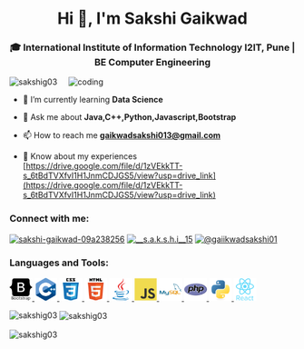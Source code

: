 <h1 align="center">Hi 👋, I'm Sakshi Gaikwad</h1>
<h3 align="center">🎓 International Institute of Information Technology I2IT, Pune | BE Computer Engineering</h3>
<img align="right" alt="coding" width="400" src="https://media.tenor.com/S59bPkT0pqcAAAAC/programming.gif">

<p align="left"> <img src="https://komarev.com/ghpvc/?username=sakshig03&label=Profile%20views&color=0e75b6&style=flat" alt="sakshig03" /> </p>

- 🌱 I’m currently learning **Data Science**

- 💬 Ask me about **Java,C++,Python,Javascript,Bootstrap**

- 📫 How to reach me **gaikwadsakshi013@gmail.com**

- 📄 Know about my experiences [https://drive.google.com/file/d/1zVEkkTT-s_6tBdTVXfvI1H1JnmCDJGS5/view?usp=drive_link](https://drive.google.com/file/d/1zVEkkTT-s_6tBdTVXfvI1H1JnmCDJGS5/view?usp=drive_link)

<h3 align="left">Connect with me:</h3>
<p align="left">
<a href="https://linkedin.com/in/sakshi-gaikwad-09a238256" target="blank"><img align="center" src="https://raw.githubusercontent.com/rahuldkjain/github-profile-readme-generator/master/src/images/icons/Social/linked-in-alt.svg" alt="sakshi-gaikwad-09a238256" height="30" width="40" /></a>
<a href="https://instagram.com/__s.a.k.s.h.i__15" target="blank"><img align="center" src="https://raw.githubusercontent.com/rahuldkjain/github-profile-readme-generator/master/src/images/icons/Social/instagram.svg" alt="__s.a.k.s.h.i__15" height="30" width="40" /></a>
<a href="https://www.hackerrank.com/@gaiikwadsakshi01" target="blank"><img align="center" src="https://raw.githubusercontent.com/rahuldkjain/github-profile-readme-generator/master/src/images/icons/Social/hackerrank.svg" alt="@gaiikwadsakshi01" height="30" width="40" /></a>
</p>

<h3 align="left">Languages and Tools:</h3>
<p align="left"> <a href="https://getbootstrap.com" target="_blank" rel="noreferrer"> <img src="https://raw.githubusercontent.com/devicons/devicon/master/icons/bootstrap/bootstrap-plain-wordmark.svg" alt="bootstrap" width="40" height="40"/> </a> <a href="https://www.w3schools.com/cpp/" target="_blank" rel="noreferrer"> <img src="https://raw.githubusercontent.com/devicons/devicon/master/icons/cplusplus/cplusplus-original.svg" alt="cplusplus" width="40" height="40"/> </a> <a href="https://www.w3schools.com/css/" target="_blank" rel="noreferrer"> <img src="https://raw.githubusercontent.com/devicons/devicon/master/icons/css3/css3-original-wordmark.svg" alt="css3" width="40" height="40"/> </a> <a href="https://www.w3.org/html/" target="_blank" rel="noreferrer"> <img src="https://raw.githubusercontent.com/devicons/devicon/master/icons/html5/html5-original-wordmark.svg" alt="html5" width="40" height="40"/> </a> <a href="https://www.java.com" target="_blank" rel="noreferrer"> <img src="https://raw.githubusercontent.com/devicons/devicon/master/icons/java/java-original.svg" alt="java" width="40" height="40"/> </a> <a href="https://developer.mozilla.org/en-US/docs/Web/JavaScript" target="_blank" rel="noreferrer"> <img src="https://raw.githubusercontent.com/devicons/devicon/master/icons/javascript/javascript-original.svg" alt="javascript" width="40" height="40"/> </a> <a href="https://www.mysql.com/" target="_blank" rel="noreferrer"> <img src="https://raw.githubusercontent.com/devicons/devicon/master/icons/mysql/mysql-original-wordmark.svg" alt="mysql" width="40" height="40"/> </a> <a href="https://www.php.net" target="_blank" rel="noreferrer"> <img src="https://raw.githubusercontent.com/devicons/devicon/master/icons/php/php-original.svg" alt="php" width="40" height="40"/> </a> <a href="https://www.python.org" target="_blank" rel="noreferrer"> <img src="https://raw.githubusercontent.com/devicons/devicon/master/icons/python/python-original.svg" alt="python" width="40" height="40"/> </a> <a href="https://reactjs.org/" target="_blank" rel="noreferrer"> <img src="https://raw.githubusercontent.com/devicons/devicon/master/icons/react/react-original-wordmark.svg" alt="react" width="40" height="40"/> </a> </p>

<p><img align="left" src="https://github-readme-stats.vercel.app/api/top-langs?username=sakshig03&show_icons=true&locale=en&layout=compact" alt="sakshig03" /></p>

<p>&nbsp;<img align="center" src="https://github-readme-stats.vercel.app/api?username=sakshig03&show_icons=true&locale=en" alt="sakshig03" /></p>

<p><img align="center" src="https://github-readme-streak-stats.herokuapp.com/?user=sakshig03&" alt="sakshig03" /></p>
